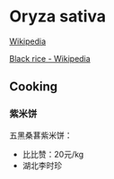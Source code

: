 # Oryza sativa
[Wikipedia](https://en.wikipedia.org/wiki/Oryza_sativa)

[Black rice - Wikipedia](https://en.wikipedia.org/wiki/Black_rice)

## Cooking
### 紫米饼
五黑桑葚紫米饼：
- 比比赞：20元/kg
- 湖北李时珍